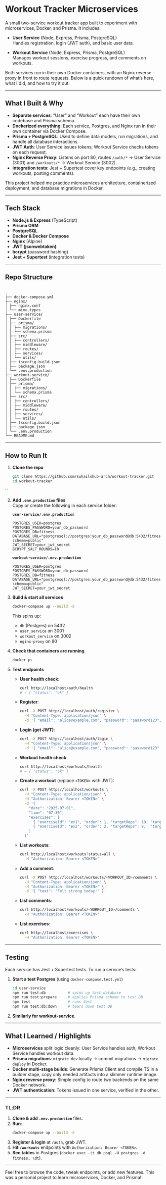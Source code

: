 # Workout Tracker Microservices

A small two-service workout tracker app built to experiment with microservices, Docker, and Prisma. It includes:

- **User Service** (Node, Express, Prisma, PostgreSQL)  
  Handles registration, login (JWT auth), and basic user data.

- **Workout Service** (Node, Express, Prisma, PostgreSQL)  
  Manages workout sessions, exercise progress, and comments on workouts.

Both services run in their own Docker containers, with an Nginx reverse proxy in front to route requests. Below is a quick rundown of what’s here, what I did, and how to try it out.

---

## What I Built & Why

- **Separate services**: “User” and “Workout” each have their own codebase and Prisma schema.
- **Dockerized everything**: Each service, Postgres, and Nginx run in their own container via Docker Compose.
- **Prisma + PostgreSQL**: Used to define data models, run migrations, and handle all database interactions.
- **JWT Auth**: User Service issues tokens; Workout Service checks tokens on each request.
- **Nginx Reverse Proxy**: Listens on port 80, routes `/auth/*` → User Service (3001) and `/workouts/*` → Workout Service (3002).
- **Integration tests**: Jest + Supertest cover key endpoints (e.g., creating workouts, posting comments).

This project helped me practice microservices architecture, containerized deployment, and database migrations in Docker.

---

## Tech Stack

- **Node.js & Express** (TypeScript)
- **Prisma ORM**
- **PostgreSQL**
- **Docker & Docker Compose**
- **Nginx** (Alpine)
- **JWT (jsonwebtoken)**
- **bcrypt** (password hashing)
- **Jest + Supertest** (integration tests)

---

## Repo Structure
```

.
├── docker-compose.yml
├── nginx/
│ ├── nginx.conf
│ └── mime.types
├── user-service/
│ ├── Dockerfile
│ ├── prisma/
│ │ ├── migrations/
│ │ └── schema.prisma
│ ├── src/
│ │ ├── controllers/
│ │ ├── middleware/
│ │ ├── routes/
│ │ ├── services/
│ │ └── utils/
│ ├── tsconfig.build.json
│ ├── package.json
│ └── .env.production
├── workout-service/
│ ├── Dockerfile
│ ├── prisma/
│ │ ├── migrations/
│ │ └── schema.prisma
│ ├── src/
│ │ ├── controllers/
│ │ ├── middleware/
│ │ ├── routes/
│ │ ├── services/
│ │ └── utils/
│ ├── tsconfig.build.json
│ ├── package.json
│ └── .env.production
└── README.md

```

---

## How to Run It

1. **Clone the repo**
   ```bash
   git clone https://github.com/suhailshub-arch/workout-tracker.git
   cd workout-tracker
``

2. **Add `.env.production` files**  
   Copy or create the following in each service folder:

   **`user-service/.env.production`**

   ```env
   POSTGRES_USER=postgres
   POSTGRES_PASSWORD=your_db_password
   POSTGRES_DB=fitness
   DATABASE_URL="postgresql://postgres:your_db_password@db:5432/fitness?schema=public"
   JWT_SECRET=your_jwt_secret
   BCRYPT_SALT_ROUNDS=10
   ```

   **`workout-service/.env.production`**

   ```env
   POSTGRES_USER=postgres
   POSTGRES_PASSWORD=your_db_password
   POSTGRES_DB=fitness
   DATABASE_URL="postgresql://postgres:your_db_password@db:5432/fitness?schema=public"
   JWT_SECRET=your_jwt_secret
   ```

3. **Build & start all services**

   ```bash
   docker-compose up --build -d
   ```

   This spins up:

   - `db` (Postgres) on 5432
   - `user_service` on 3001
   - `workout_service` on 3002
   - `nginx-proxy` on 80

4. **Check that containers are running**

   ```bash
   docker ps
   ```

5. **Test endpoints**
   - **User health check**:
     ```bash
     curl http://localhost/auth/health
     # → { "status": "ok" }
     ```
   - **Register**:
     ```bash
     curl -X POST http://localhost/auth/register \
       -H "Content-Type: application/json" \
       -d '{ "email": "alice@example.com", "password": "password123", "name": "Alice" }'
     ```
   - **Login (get JWT)**:
     ```bash
     curl -X POST http://localhost/auth/login \
       -H "Content-Type: application/json" \
       -d '{ "email": "alice@example.com", "password": "password123" }'
     ```
   - **Workout health check**:
     ```bash
     curl http://localhost/workouts/health
     # → { "status": "ok" }
     ```
   - **Create a workout** (replace `<TOKEN>` with JWT):
     ```bash
     curl -X POST http://localhost/workouts \
       -H "Content-Type: application/json" \
       -H "Authorization: Bearer <TOKEN>" \
       -d '{
         "date": "2025-07-01",
         "time": "07:30",
         "exercises": [
           { "exerciseId": "ex1", "order": 1, "targetReps": 10, "targetSets": 3 },
           { "exerciseId": "ex2", "order": 2, "targetReps": 8,  "targetSets": 4 }
         ]
       }'
     ```
   - **List workouts**:
     ```bash
     curl http://localhost/workouts?status=all \
       -H "Authorization: Bearer <TOKEN>"
     ```
   - **Add a comment**:
     ```bash
     curl -X POST http://localhost/workouts/<WORKOUT_ID>/comments \
       -H "Content-Type: application/json" \
       -H "Authorization: Bearer <TOKEN>" \
       -d '{ "text": "Felt strong today!" }'
     ```
   - **List comments**:
     ```bash
     curl http://localhost/workouts/<WORKOUT_ID>/comments \
       -H "Authorization: Bearer <TOKEN>"
     ```
   - **List exercises**:
     ```bash
     curl http://localhost/exercises \
       -H "Authorization: Bearer <TOKEN>"
     ```

---

## Testing

Each service has Jest + Supertest tests. To run a service’s tests:

1. **Start a test Postgres** (using `docker-compose.test.yml`)
   ```bash
   cd user-service
   npm run test:db          # spins up test database
   npm run test:prepare     # applies Prisma schema to test DB
   npm test                 # runs Jest
   npm run test:db:down     # tears down test DB
   ```
2. **Similarly for workout-service**.

---

## What I Learned / Highlights

- **Microservices** split logic cleanly: User Service handles auth, Workout Service handles workout data.
- **Prisma migrations**: `migrate dev` locally → commit migrations → `migrate deploy` in Docker.
- **Docker multi-stage builds**: Generate Prisma Client and compile TS in a builder stage, copy only needed artifacts into a slimmer runtime image.
- **Nginx reverse proxy**: Simple config to route two backends on the same Docker network.
- **JWT authentication**: Tokens issued in one service, verified in the other.

---

### TL;DR

1. **Clone & add `.env.production`** files.
2. **Run**:
   ```bash
   docker-compose up --build -d
   ```
3. **Register & login** at `/auth`, grab JWT.
4. **Hit `/workouts`** endpoints with `Authorization: Bearer <TOKEN>`.
5. **See tables** in Postgres (`docker exec -it db psql -U postgres -d fitness; \dt`).

---

Feel free to browse the code, tweak endpoints, or add new features. This was a personal project to learn microservices, Docker, and Prisma!
